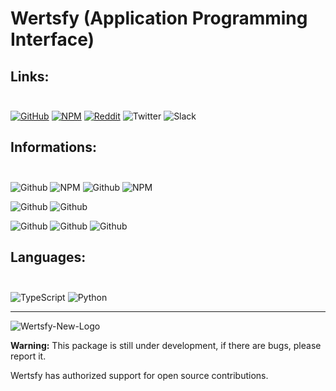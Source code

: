 # Wertsfy (Application Programming Interface)

## Links:<br></br>
[![GitHub](https://img.shields.io/badge/github-%23121011.svg?style=for-the-badge&logo=github&logoColor=white)](https://github.com/Humba01/Wertsfy/)
[![NPM](https://img.shields.io/badge/NPM-%23000000.svg?style=for-the-badge&logo=npm&logoColor=black)](https://www.npmjs.com/package/wertsfy)
[![Reddit](https://img.shields.io/badge/Reddit-%23FF4500.svg?style=for-the-badge&logo=Reddit&logoColor=white)](https://www.reddit.com/r/Wertsfy/)
![Twitter](https://img.shields.io/badge/Twitter-Comming_Soon-skyblue.svg?style=for-the-badge&logo=Twitter&logoColor=white&labelColor=blue)
![Slack](https://img.shields.io/badge/Slack-Comming_Soon-blueviolet.svg?style=for-the-badge&logo=Slack&logoColor=white&labelColor=purple)

## Informations:<br></br>
![Github](https://img.shields.io/github/package-json/v/Humba01/Wertsfy?style=for-the-badge&color=blueviolet&labelColor=mintcream)
![NPM](https://img.shields.io/npm/dt/wertsfy?color=darkorchid&style=for-the-badge&labelColor=mintcream)
![Github](https://img.shields.io/github/stars/Humba01/Wertsfy?color=powderblue&style=for-the-badge&labelColor=mintcream)
![NPM](https://img.shields.io/npm/l/wertsfy?color=maroon&style=for-the-badge&labelColor=mintcream)

![Github](https://img.shields.io/github/commit-activity/w/Humba01/Wertsfy?color=red&style=for-the-badge&labelColor=mintcream)
![Github](https://img.shields.io/github/last-commit/Humba01/Wertsfy?color=lightseagreen&logoColor=black&style=for-the-badge&labelColor=mintcream)

![Github](https://img.shields.io/github/issues/Humba01/Wertsfy?color=yellow&style=for-the-badge&labelColor=mintcream)
![Github](https://img.shields.io/github/issues-pr/Humba01/Wertsfy?color=blue&style=for-the-badge&labelColor=mintcream)
![Github](https://img.shields.io/snyk/vulnerabilities/github/Humba01/Wertsfy?color=black&style=for-the-badge&labelColor=mintcream)


## Languages:<br></br>
![TypeScript](https://img.shields.io/badge/typescript-steelblue.svg?style=for-the-badge&logo=typescript&logoColor=white)
![Python](https://img.shields.io/badge/python-blue.svg?style=for-the-badge&logo=python&logoColor=gold)

---

![Wertsfy-New-Logo](https://user-images.githubusercontent.com/59739253/176809652-3cee6edb-27a3-479e-bb86-1ee1de9b8f6e.png)

**Warning:** This package is still under development, if there are bugs, please report it. 

Wertsfy has authorized support for open source contributions.
